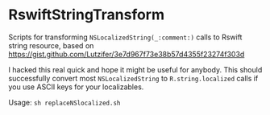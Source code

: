 # RswiftStringTransform
Scripts for transforming `NSLocalizedString(_:comment:)` calls to Rswift string resource, based on https://gist.github.com/Lutzifer/3e7d967f73e38b57d4355f23274f303d

I hacked this real quick and hope it might be useful for anybody. This should successfully convert most `NSLocalizedString` to `R.string.localized` calls if you use ASCII keys for your localizables.

Usage: `sh replaceNSlocalized.sh`
